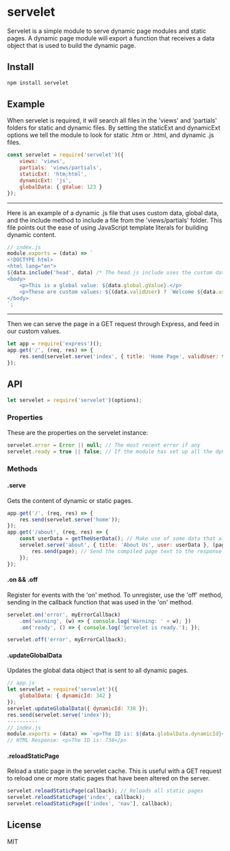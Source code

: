 # servelet

Servelet is a simple module to serve dynamic page modules and static pages. A dynamic page module will export a function that receives a data object that is used to build the dynamic page.

## Install

```sh
npm install servelet
```

## Example

When servelet is required, it will search all files in the 'views' and 'partials' folders for static and dynamic files. By setting the staticExt and dynamicExt options we tell the module to look for static .htm or .html, and dynamic .js files.

```js
const servelet = require('servelet')({
	views: 'views',
	partials: 'views/partials',
	staticExt: 'htm;html',
	dynamicExt: 'js',
	globalData: { gValue: 123 }
});
```

----------
Here is an example of a dynamic .js file that uses custom data, global data, and the include method to include a file from the 'views/partials' folder. This file points out the ease of using JavaScript template literals for building dynamic content.

```js
// index.js
module.exports = (data) => `
<!DOCTYPE html>
<html lang="en">
${data.include('head', data) /* The head.js include uses the custom data.title to set the page's title */}
<body>
	<p>This is a global value: ${data.global.gValue}.</p>
	<p>These are custom values: ${(data.validUser) ? `Welcome ${data.userName}` : 'Welcome'}</p>
</body>
`;
```

----------
Then we can serve the page in a GET request through Express, and feed in our custom values.

```js
let app = require('express')();
app.get('/', (req, res) => {
	res.send(servelet.serve('index', { title: 'Home Page', validUser: true, userName: 'Michael' }));
});
```

## API

```js
let servelet = require('servelet')(options);
```

### Properties

These are the properties on the servelet instance:

```js
servelet.error = Error || null; // The most recent error if any
servelet.ready = true || false; // If the module has set up all the dynamic and static pages
```

### Methods

#### .serve

Gets the content of dynamic or static pages.

```js
app.get('/', (req, res) => {
	res.send(servelet.serve('home'));
});
app.get('/about', (req, res) => {
	const userData = getTheUserData(); // Make use of some data that alters the about page
	servelet.serve('about', { title: 'About Us', user: userData }, (page) => {
		res.send(page); // Send the compiled page text to the response
	});
});
```

#### .on && .off

Register for events with the 'on' method. To unregister, use the 'off' method, sending in the callback function that was used in the 'on' method.

```js
servelet.on('error', myErrorCallback)
	.on('warning', (w) => { console.log('Warning: ' + w); })
	.on('ready', () => { console.log('Servelet is ready.'); });

servelet.off('error', myErrorCallback);
```

#### .updateGlobalData

Updates the global data object that is sent to all dynamic pages.

```js
// app.js
let servelet = require('servelet')({
	globalData: { dynamicId: 342 }
});
servelet.updateGlobalData({ dynamicId: 738 });
res.send(servelet.serve('index'));
----------
// index.js
module.exports = (data) => `<p>The ID is: ${data.globalData.dynamicId}</p>`;
// HTML Response: <p>The ID is: 738</p>
```

#### .reloadStaticPage

Reload a static page in the servelet cache. This is useful with a GET request to reload one or more static pages that have been altered on the server.

```js
servelet.reloadStaticPage(callback); // Reloads all static pages
servelet.reloadStaticPage('index', callback);
servelet.reloadStaticPage(['index', 'nav'], callback);
```

## License

MIT